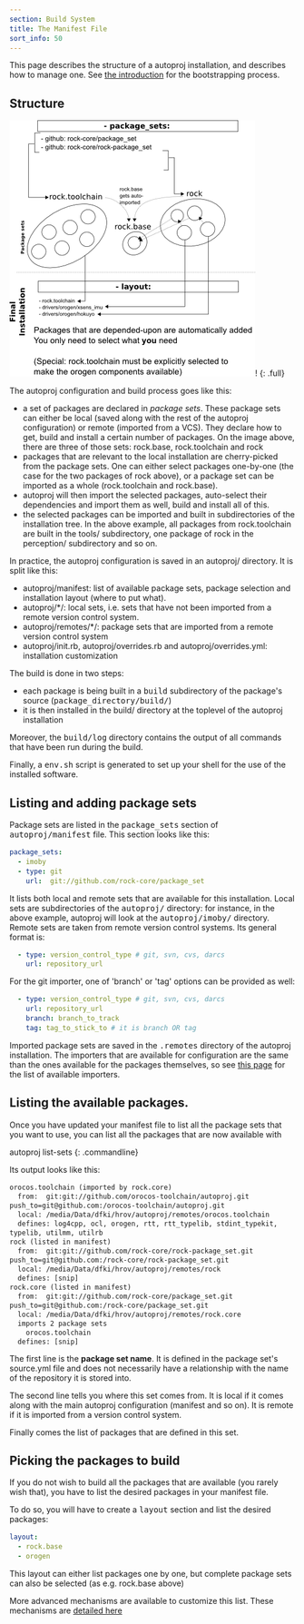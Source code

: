 ```yaml
---
section: Build System
title: The Manifest File
sort_info: 50
---
```


This page describes the structure of a autoproj installation, and describes how
to manage one. See [the introduction](index.html) for the bootstrapping process.

Structure
---------

![Structure overview](overview.png)!
{: .full}

The autoproj configuration and build process goes like this:

 * a set of packages are declared in _package sets_. These package sets can
   either be local (saved along with the rest of the autoproj configuration) or
   remote (imported from a VCS). They declare how to get, build and install
   a certain number of packages. On the image above, there are three of those
   sets: rock.base, rock.toolchain and rock
 * packages that are relevant to the local installation are cherry-picked from
   the package sets. One can either select packages one-by-one (the case for the
   two packages of rock above), or a package set can be imported as a
   whole (rock.toolchain and rock.base).
 * autoproj will then import the selected packages, auto-select their
   dependencies and import them as well, build and install all of this.
 * the selected packages can be imported and built in subdirectories of the
   installation tree. In the above example, all packages from rock.toolchain are
   built in the tools/ subdirectory, one package of rock in the
   perception/ subdirectory and so on.

In practice, the autoproj configuration is saved in an autoproj/ directory. It
is split like this:

 * autoproj/manifest: list of available package sets, package selection and
   installation layout (where to put what).
 * autoproj/\*/: local sets, i.e. sets that have not been imported from a remote
   version control system.
 * autoproj/remotes/\*/: package sets that are imported from a remote version
   control system
 * autoproj/init.rb, autoproj/overrides.rb and autoproj/overrides.yml:
   installation customization

The build is done in two steps:

 * each package is being built in a <tt>build</tt> subdirectory of the package's
   source (<tt>package_directory/build/</tt>)
 * it is then installed in the build/ directory at the toplevel of the autoproj
   installation

Moreover, the <tt>build/log</tt> directory contains the output of all commands
that have been run during the build.

Finally, a <tt>env.sh</tt> script is generated to set up your shell for the use
of the installed software.

Listing and adding package sets
-------------------------------
Package sets are listed in the <tt>package_sets</tt> section of
<tt>autoproj/manifest</tt> file. This section looks like this:

~~~ yaml
package_sets:
  - imoby
  - type: git
    url:  git://github.com/rock-core/package_set
~~~

It lists both local and remote sets that are available for this installation.
Local sets are subdirectories of the <tt>autoproj/</tt> directory: for instance,
in the above example, autoproj will look at the <tt>autoproj/imoby/</tt>
directory. Remote sets are taken from remote version control systems. Its
general format is:

~~~ yaml
  - type: version_control_type # git, svn, cvs, darcs
    url: repository_url
~~~

For the git importer, one of 'branch' or 'tag' options can be provided as well:

~~~ yaml
  - type: version_control_type # git, svn, cvs, darcs
    url: repository_url
    branch: branch_to_track
    tag: tag_to_stick_to # it is branch OR tag
~~~

Imported package sets are saved in the <tt>.remotes</tt> directory of the
autoproj installation. The importers that are available for configuration are
the same than the ones available for the packages themselves, so see [this
page](advanced/importers.html#all_importers) for the list of available importers.

Listing the available packages.
-----------------------------
Once you have updated your manifest file to list all the package sets that you
want to use, you can list all the packages that are now available with

autoproj list-sets
{: .commandline}

Its output looks like this:

    orocos.toolchain (imported by rock.core)
      from:  git:git://github.com/orocos-toolchain/autoproj.git push_to=git@github.com:/orocos-toolchain/autoproj.git
      local: /media/Data/dfki/hrov/autoproj/remotes/orocos.toolchain
      defines: log4cpp, ocl, orogen, rtt, rtt_typelib, stdint_typekit, typelib, utilmm, utilrb
    rock (listed in manifest)
      from:  git:git://github.com/rock-core/rock-package_set.git push_to=git@github.com:/rock-core/rock-package_set.git
      local: /media/Data/dfki/hrov/autoproj/remotes/rock
      defines: [snip]
    rock.core (listed in manifest)
      from:  git:git://github.com/rock-core/package_set.git push_to=git@github.com:/rock-core/package_set.git
      local: /media/Data/dfki/hrov/autoproj/remotes/rock.core
      imports 2 package sets
        orocos.toolchain
      defines: [snip]

The first line is the **package set name**. It is defined in the package set's
source.yml file and does not necessarily have a relationship with the name of
the repository it is stored into.

The second line tells you where this set comes from. It is local if it comes
along with the main autoproj configuration (manifest and so on). It is remote
if it is imported from a version control system.

Finally comes the list of packages that are defined in this set.

Picking the packages to build
-----------------------------
If you do not wish to build all the packages that are available (you rarely
wish that), you have to list the desired packages in your manifest file.

To do so, you will have to create a <tt>layout</tt> section and list the
desired packages:

~~~ yaml
layout:
  - rock.base
  - orogen
~~~

This layout can either list packages one by one, but complete package sets can
also be selected (as e.g. rock.base above)

More advanced mechanisms are available to customize this list. These mechanisms
are [detailed here](customization.html)

